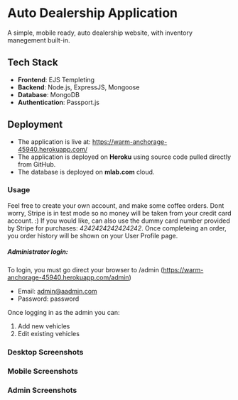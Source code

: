 # Auto Dealership Application

A simple, mobile ready, auto dealership website, with inventory manegement built-in. 

## Tech Stack

-  **Frontend**: EJS Templeting
-  **Backend**: Node.js, ExpressJS, Mongoose
-  **Database**: MongoDB
-  **Authentication**: Passport.js

## Deployment
-  The application is live at: https://warm-anchorage-45940.herokuapp.com/
-  The application is deployed on **Heroku** using source code pulled directly from GitHub.
-  The database is deployed on **mlab.com** cloud. 

### Usage

Feel free to create your own account, and make some coffee orders. Dont worry, Stripe is in test mode so no money will be taken from your credit card account. :) If you would like, can also use the dummy card number provided by Stripe for purchases: *4242424242424242*. Once completeing an order, you order history will be shown on your User Profile page.

##### Administrator login:
 To login, you must go direct your browser to /admin (https://warm-anchorage-45940.herokuapp.com/admin)
-  Email: admin@aadmin.com
-  Password: password

Once logging in as the admin you can:
1. Add new vehicles
2. Edit existing vehicles

### Desktop Screenshots


### Mobile Screenshots


### Admin Screenshots
